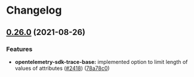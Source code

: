 # Changelog

## [0.26.0](https://www.github.com/dyladan/opentelemetry-js-nofork/compare/core-v0.25.0...core-v0.26.0) (2021-08-26)


### Features

* **opentelemetry-sdk-trace-base:** implemented option to limit length of values of attributes ([#2418](https://www.github.com/dyladan/opentelemetry-js-nofork/issues/2418)) ([78a78c0](https://www.github.com/dyladan/opentelemetry-js-nofork/commit/78a78c093c2df24b66c47af4e037da9a6098fedb))
